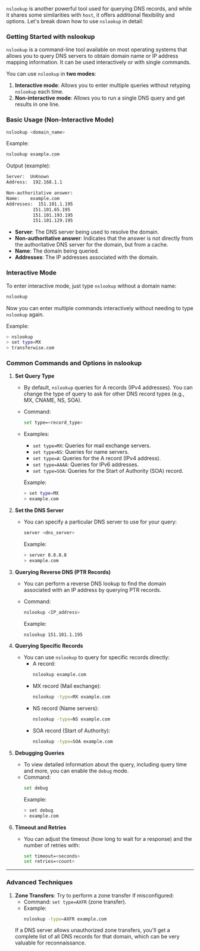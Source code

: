 
`nslookup` is another powerful tool used for querying DNS records, and while it shares some similarities with `host`, it offers additional flexibility and options. Let's break down how to use `nslookup` in detail:

### **Getting Started with nslookup**

`nslookup` is a command-line tool available on most operating systems that allows you to query DNS servers to obtain domain name or IP address mapping information. It can be used interactively or with single commands. 

You can use `nslookup` in **two modes**:
1. **Interactive mode**: Allows you to enter multiple queries without retyping `nslookup` each time.
2. **Non-interactive mode**: Allows you to run a single DNS query and get results in one line.

### **Basic Usage (Non-Interactive Mode)**
```bash
nslookup <domain_name>
```
Example:
```bash
nslookup example.com
```
Output (example):
```bash
Server:  UnKnown
Address:  192.168.1.1

Non-authoritative answer:
Name:    example.com
Addresses:  151.101.1.195
          151.101.65.195
          151.101.193.195
          151.101.129.195
```
- **Server**: The DNS server being used to resolve the domain.
- **Non-authoritative answer**: Indicates that the answer is not directly from the authoritative DNS server for the domain, but from a cache.
- **Name**: The domain being queried.
- **Addresses**: The IP addresses associated with the domain.

### **Interactive Mode**
To enter interactive mode, just type `nslookup` without a domain name:
```bash
nslookup
```
Now you can enter multiple commands interactively without needing to type `nslookup` again.

Example:
```bash
> nslookup
> set type=MX
> transferwise.com
```

### **Common Commands and Options in nslookup**

1. **Set Query Type**
   - By default, `nslookup` queries for A records (IPv4 addresses). You can change the type of query to ask for other DNS record types (e.g., MX, CNAME, NS, SOA).
   - Command:
     ```bash
     set type=<record_type>
     ```
   - Examples:
     - `set type=MX`: Queries for mail exchange servers.
     - `set type=NS`: Queries for name servers.
     - `set type=A`: Queries for the A record (IPv4 address).
     - `set type=AAAA`: Queries for IPv6 addresses.
     - `set type=SOA`: Queries for the Start of Authority (SOA) record.

     Example:
     ```bash
     > set type=MX
     > example.com
     ```

2. **Set the DNS Server**
   - You can specify a particular DNS server to use for your query:
     ```bash
     server <dns_server>
     ```
     Example:
     ```bash
     > server 8.8.8.8
     > example.com
     ```

3. **Querying Reverse DNS (PTR Records)**
   - You can perform a reverse DNS lookup to find the domain associated with an IP address by querying PTR records.
   - Command:
     ```bash
     nslookup <IP_address>
     ```

     Example:
     ```bash
     nslookup 151.101.1.195
     ```

4. **Querying Specific Records**
   - You can use `nslookup` to query for specific records directly:
     - A record:
       ```bash
       nslookup example.com
       ```
     - MX record (Mail exchange):
       ```bash
       nslookup -type=MX example.com
       ```
     - NS record (Name servers):
       ```bash
       nslookup -type=NS example.com
       ```
     - SOA record (Start of Authority):
       ```bash
       nslookup -type=SOA example.com
       ```

5. **Debugging Queries**
   - To view detailed information about the query, including query time and more, you can enable the `debug` mode.
   - Command:
     ```bash
     set debug
     ```
     Example:
     ```bash
     > set debug
     > example.com
     ```

6. **Timeout and Retries**
   - You can adjust the timeout (how long to wait for a response) and the number of retries with:
     ```bash
     set timeout=<seconds>
     set retries=<count>
     ```

- - - 

### **Advanced Techniques**

1. **Zone Transfers**: Try to perform a zone transfer if misconfigured:
   - Command: `set type=AXFR` (zone transfer).
   - Example: 
     ```bash
     nslookup -type=AXFR example.com
     ```
   If a DNS server allows unauthorized zone transfers, you'll get a complete list of all DNS records for that domain, which can be very valuable for reconnaissance.

